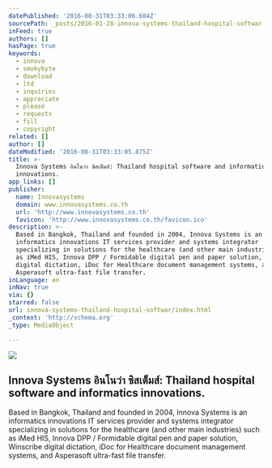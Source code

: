 ```yaml
---
datePublished: '2016-08-31T03:33:06.604Z'
sourcePath: _posts/2016-01-28-innova-systems-thailand-hospital-softwar.md
inFeed: true
authors: []
hasPage: true
keywords:
  - innova
  - smokybyte
  - download
  - ltd
  - inquiries
  - appreciate
  - please
  - requests
  - fill
  - copyright
related: []
author: []
dateModified: '2016-08-31T03:33:05.875Z'
title: >-
  Innova Systems อินโนว่า ซิสเต็มส์: Thailand hospital software and informatics
  innovations.
app_links: []
publisher:
  name: Innovasystems
  domain: www.innovasystems.co.th
  url: 'http://www.innovasystems.co.th'
  favicon: 'http://www.innovasystems.co.th/favicon.ico'
description: >-
  Based in Bangkok, Thailand and founded in 2004, Innova Systems is an
  informatics innovations IT services provider and systems integrator
  specializing in solutions for the healthcare (and other main industries) such
  as iMed HIS, Innova DPP / Formidable digital pen and paper solution, Winscribe
  digital dictation, iDoc for Healthcare document management systems, and
  Asperasoft ultra-fast file transfer.
inLanguage: en
inNav: true
via: {}
starred: false
url: innova-systems-thailand-hospital-softwar/index.html
_context: 'http://schema.org'
_type: MediaObject

---
```

<article style=""><img src="https://s3-us-west-2.amazonaws.com/the-grid-img/p/d54b4d5047e03c10426379fc55c2f025ec6e17e7.php" /><h1>Innova Systems อินโนว่า ซิสเต็มส์: Thailand hospital software and informatics innovations.</h1><p>Based in Bangkok, Thailand and founded in 2004, Innova Systems is an informatics innovations IT services provider and systems integrator specializing in solutions for the healthcare (and other main industries) such as iMed HIS, Innova DPP / Formidable digital pen and paper solution, Winscribe digital dictation, iDoc for Healthcare document management systems, and Asperasoft ultra-fast file transfer.</p></article>